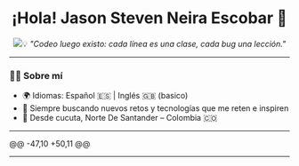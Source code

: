 <h1 align="center">¡Hola! Jason Steven Neira Escobar 👋</h1>

<p align="center">
  <img src="https://readme-typing-svg.herokuapp.com?font=Fira+Code&duration=3500&pause=1000&color=00F7FF&center=true&vCenter=true&width=440&lines=estudiante+de+sofware+💻;Aprender+nunca+cansa%C3%B3n+📘;
</p>

<p align="center">💡 <em>"Codeo luego existo: cada línea es una clase, cada bug una lección."</em></p>

---

### 🧑‍💻 Sobre mí

  
  
- 🌍 Idiomas: Español 🇪🇸 | Inglés 🇬🇧 (basico)
- 🚀 Siempre buscando nuevos retos y tecnologías que me reten e inspiren
- 📍 Desde cucuta, Norte De Santander – Colombia 🇨🇴  
 
---

@@ -47,10 +50,11 @@

---

